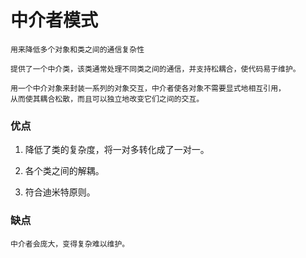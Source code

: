 # 中介者模式

    用来降低多个对象和类之间的通信复杂性
    
    提供了一个中介类，该类通常处理不同类之间的通信，并支持松耦合，使代码易于维护。
    
    用一个中介对象来封装一系列的对象交互，中介者使各对象不需要显式地相互引用，
    从而使其耦合松散，而且可以独立地改变它们之间的交互。


### 优点

1. 降低了类的复杂度，将一对多转化成了一对一。 

2. 各个类之间的解耦。 

3. 符合迪米特原则。
    
### 缺点
    
    中介者会庞大，变得复杂难以维护。       